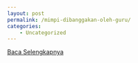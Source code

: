 ```yaml
---
layout: post
permalink: /mimpi-dibanggakan-oleh-guru/
categories:
    - Uncategorized
---
```


[Baca Selengkapnya](/01)